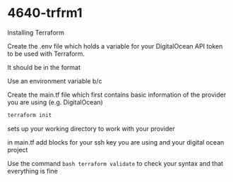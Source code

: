 # 4640-trfrm1

Installing Terraform

Create the .env file which holds a variable for your DigitalOcean API token to be used with Terraform.

It should be in the format

Use an environment variable b/c 


Create the main.tf file which first contains basic information of the provider you are using (e.g. DigitalOcean)

```bash
terraform init
```

sets up your working directory to work with your provider

in main.tf add blocks for your ssh key you are using and your digital ocean project

Use the command ```bash terraform validate``` to check your syntax and that everything is fine
